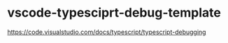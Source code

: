 # vscode-typesciprt-debug-template

https://code.visualstudio.com/docs/typescript/typescript-debugging
